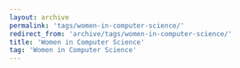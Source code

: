```yaml
---
layout: archive
permalink: 'tags/women-in-computer-science/'
redirect_from: 'archive/tags/women-in-computer-science/'
title: 'Women in Computer Science'
tag: 'Women in Computer Science'
---
```

